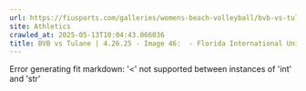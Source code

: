```yaml
---
url: https://fiusports.com/galleries/womens-beach-volleyball/bvb-vs-tulane-4-26-25/image-46/358/62910
site: Athletics
crawled_at: 2025-05-13T10:04:43.066036
title: BVB vs Tulane | 4.26.25 - Image 46:  - Florida International University
---
```


Error generating fit markdown: '<' not supported between instances of 'int' and 'str'